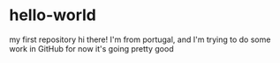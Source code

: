 # hello-world
my first repository
hi there!
I'm from portugal, and I'm trying to do some work in GitHub
for now it's going pretty good
